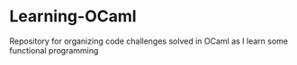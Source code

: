 # Learning-OCaml
Repository for organizing code challenges solved in OCaml as I learn some functional programming
